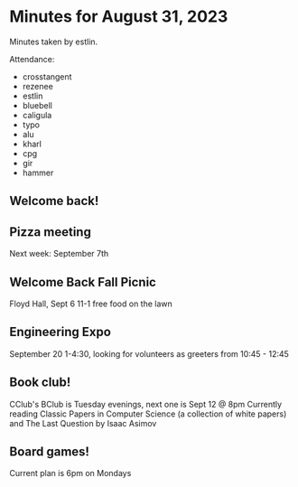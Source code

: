 # Minutes for August 31, 2023

Minutes taken by estlin.

Attendance: 
* crosstangent
* rezenee
* estlin
* bluebell
* caligula
* typo
* alu
* kharl 
* cpg
* gir
* hammer

## Welcome back!

## Pizza meeting
Next week: September 7th

## Welcome Back Fall Picnic
Floyd Hall, Sept 6 11-1 free food on the lawn

## Engineering Expo
September 20 1-4:30, looking for volunteers as greeters from 10:45 - 12:45

## Book club! 
CClub's BClub is Tuesday evenings, next one is Sept 12 @ 8pm
Currently reading Classic Papers in Computer Science (a collection of white papers) and The Last Question by Isaac Asimov

## Board games!
Current plan is 6pm on Mondays
